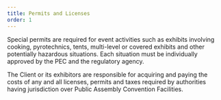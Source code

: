 ```yaml
---
title: Permits and Licenses
order: 1
---
```


Special permits are required for event activities such as exhibits involving cooking, pyrotechnics, tents, multi-level or covered exhibits and other potentially hazardous situations. Each situation must be individually approved by the PEC and the regulatory agency.

The Client or its exhibitors are responsible for acquiring and paying the costs of any and all licenses, permits and taxes required by authorities having jurisdiction over Public Assembly Convention Facilities.
